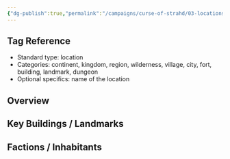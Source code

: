 ```yaml
---
{"dg-publish":true,"permalink":"/campaigns/curse-of-strahd/03-locations/village-of-barovia/burgomaster-s-mansion/","tags":["location/building/residence","location/village/barovia"]}
---
```


## Tag Reference
- Standard type: location
- Categories: continent, kingdom, region, wilderness, village, city, fort, building, landmark, dungeon
- Optional specifics: name of the location

## Overview
<!-- Description, notable features, history -->

## Key Buildings / Landmarks
<!-- List of significant structures -->

## Factions / Inhabitants
<!-- Optional list of factions, NPCs, or creatures present -->
